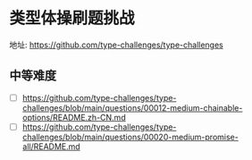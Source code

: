 # 类型体操刷题挑战
地址: https://github.com/type-challenges/type-challenges

## 中等难度
- [ ] https://github.com/type-challenges/type-challenges/blob/main/questions/00012-medium-chainable-options/README.zh-CN.md
- [ ] https://github.com/type-challenges/type-challenges/blob/main/questions/00020-medium-promise-all/README.md
